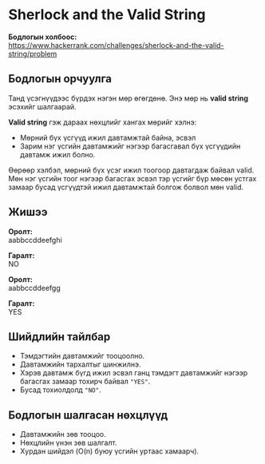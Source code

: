 # Sherlock and the Valid String

**Бодлогын холбоос:**  
https://www.hackerrank.com/challenges/sherlock-and-the-valid-string/problem

## Бодлогын орчуулга

Танд үсэгнүүдээс бүрдэх нэгэн мөр өгөгдөнө. Энэ мөр нь **valid string** эсэхийг шалгаарай. 

**Valid string** гэж дараах нөхцлийг хангах мөрийг хэлнэ:

- Мөрний бүх үсгүүд ижил давтамжтай байна, эсвэл
- Зарим нэг үсгийн давтамжийг нэгээр багасгавал бүх үсгүүдийн давтамж ижил болно.

Өөрөөр хэлбэл, мөрний бүх үсэг ижил тоогоор давтагдаж байвал valid. Мөн нэг үсгийн тоог нэгээр багасгах эсвэл тэр үсгийг бүр мөсөн устгах замаар бусад үсгүүдтэй ижил давтамжтай болгож болвол мөн valid.

## Жишээ

**Оролт:**  
aabbccddeefghi

**Гаралт:**  
NO

**Оролт:**  
aabbccddeefgg

**Гаралт:**  
YES

## Шийдлийн тайлбар

- Тэмдэгтийн давтамжийг тооцоолно.
- Давтамжийн тархалтыг шинжилнэ.
- Хэрэв давтамж бүгд ижил эсвэл ганц тэмдэгт давтамжийг нэгээр багасгах замаар тохирч байвал `"YES"`.
- Бусад тохиолдолд `"NO"`.

## Бодлогын шалгасан нөхцлүүд

- Давтамжийн зөв тооцоо.
- Нөхцлийн үнэн зөв шалгалт.
- Хурдан шийдэл (O(n) буюу үсгийн уртаас хамаарч).